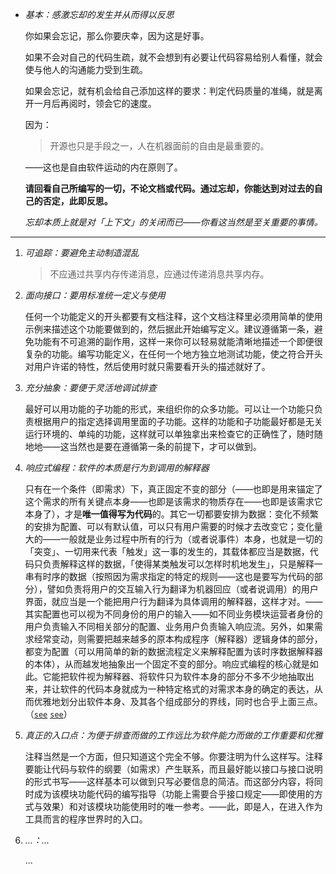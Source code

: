 

    
-   *基本：感激忘却的发生并从而得以反思*
    
    你如果会忘记，那么你要庆幸，因为这是好事。
    
    如果不会对自己的代码生疏，就不会想到有必要让代码容易给别人看懂，就会使与他人的沟通能力受到生疏。
    
    如果会忘记，就有机会给自己添加这样的要求：判定代码质量的准绳，就是离开一月后再阅时，领会它的速度。
    
    因为：
    
    > 开源也只是手段之一，人在机器面前的自由是最重要的。
    > 
    
    ——这也是自由软件运动的内在原则了。
    
    **请回看自己所编写的一切，不论文档或代码。通过忘却，你能达到对过去的自己的否定，此即反思。**
    
    *忘却本质上就是对「上下文」的关闭而已——你看这当然是至关重要的事情。*
    

----

1.  *可追踪：要避免主动制造混乱*
    
    > 不应通过共享内存传递消息，应通过传递消息共享内存。
    
2.  *面向接口：要用标准统一定义与使用*
    
    任何一个功能定义的开头都要有文档注释，这个文档注释里必须用简单的使用示例来描述这个功能要做到的，然后据此开始编写定义。建议遵循第一条，避免功能有不可追溯的副作用，这样一来你可以轻易就能清晰地描述一个即便很复杂的功能。编写功能定义，在任何一个地方独立地测试功能，使之符合开头对用户许诺的特性，然后使用时就只需要看开头的描述就好了。
    
3.  *充分抽象：要便于灵活地调试排查*
    
    最好可以用功能的子功能的形式，来组织你的众多功能。可以让一个功能只负责根据用户的指定选择调用里面的子功能。这样的功能和子功能最好都是无关运行环境的、单纯的功能，这样就可以单独拿出来检查它的正确性了，随时随地地——这当然也是要在遵循第一条的前提下，才可以做到。
    
4.  *响应式编程：软件的本质是行为到调用的解释器*
    
    只有在一个条件（即需求）下，真正固定不变的部分（——也即是用来锚定了这个需求的所有关键点本身——也即是该需求的物质存在——也即是该需求它本身了），才是**唯一值得写为代码**的。其它一切都要安排为数据：变化不频繁的安排为配置、可以有默认值，可以只有用户需要的时候才去改变它；变化量大的——一般就是业务过程中所有的行为（或者说事件）本身，也就是一切的「突变」、一切用来代表「触发」这一事的发生的，其载体都应当是数据，代码只负责解释这样的数据，「使得某类触发可以怎样时机地发生」，只是解释一串有时序的数据（按照因为需求指定的特定的规则——这也是要写为代码的部分），譬如负责将用户的交互输入行为翻译为机器回应（或者说调用）的用户界面，就应当是一个能把用户行为翻译为具体调用的解释器，这样才对。——其实配置也可以视为不同身份的用户的输入——如不同业务模块运营者身份的用户负责输入不同相关部分的配置、业务用户负责输入响应流。另外，如果需求经常变动，则需要把越来越多的原本构成程序（解释器）逻辑身体的部分，都变为配置（可以用简单的新的数据流程定义来解释配置为该时序数据解释器的本体），从而越发地抽象出一个固定不变的部分。响应式编程的核心就是如此。它能把软件视为解释器、将软件只为软件本身的部分不多不少地抽取出来，并让软件的代码本身就成为一种特定格式的对需求本身的确定的表达，从而优雅地划分出软件本身、及其各个组成部分的界线，同时也合乎上面三点。（[`see`](https://www.cnblogs.com/littleatp/p/11386487.html) [`see`](https://gist.github.com/staltz/868e7e9bc2a7b8c1f754)）
    
5.  *真正的入口点：为便于排查而做的工作远比为软件能力而做的工作重要和优雅*
    
    注释当然是一个方面，但只知道这个完全不够。你要注明为什么这样写。注释要能让代码与软件的纲要（如需求）产生联系，而且最好能以接口与接口说明的形式书写——这样基本可以做到只写必要信息的简洁。而这部分内容，将同时成为该模块功能代码的编写指导（功能上需要合乎接口规定——即使用的方式与效果）和对该模块功能使用时的唯一参考。——此，即是人，在进入作为工具而言的程序世界时的入口。
    
6.  *...：...*
    
    ...
 
